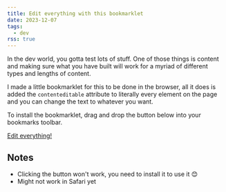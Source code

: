 ```yaml
---
title: Edit everything with this bookmarklet
date: 2023-12-07
tags:
  - dev
rss: true
---
```


In the dev world, you gotta test lots of stuff. One of those things is content and making sure what you have built will work for a myriad of different types and lengths of content.

I made a little bookmarklet for this to be done in the browser, all it does is added the `contenteditable` attribute to literally every element on the page and you can change the text to whatever you want.

To install the bookmarklet, drag and drop the button below into your bookmarks toolbar.

<a class="button secondary d-ib" href="javascript:(function()%7Bdocument.querySelectorAll('*').forEach((function(x)%7Bx.setAttribute(%22contenteditable%22%2Ctrue)%3B%7D))%7D)()%3B">Edit everything!</a>


## Notes
- Clicking the button won't work, you need to install it to use it 😊
- Might not work in Safari yet
